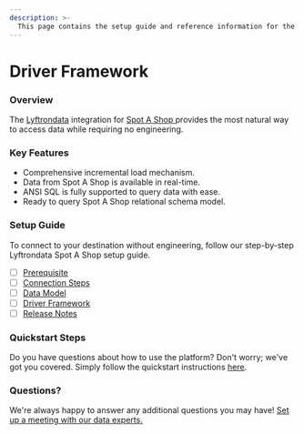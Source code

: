 ```yaml
---
description: >-
  This page contains the setup guide and reference information for the Spot A Shop source connector.
---
```


# Driver Framework

### Overview

The [Lyftrondata](https://www.lyftrondata.com/) integration for [Spot A Shop](https://www.lyftrondata.com/integration/spot-a-shop/)[ ](https://www.lyftrondata.com/integration/spot-a-shop/)provides the most natural way to access data while requiring no engineering.

### Key Features

* Comprehensive incremental load mechanism.
* Data from Spot A Shop is available in real-time.&#x20;
* ANSI SQL is fully supported to query data with ease.
* Ready to query Spot A Shop relational schema model.

### Setup Guide

To connect to your destination without engineering, follow our step-by-step Lyftrondata Spot A Shop setup guide.

* [ ] [Prerequisite](../../marketing-analytics/spot-a-shop/prerequisite.md)
* [ ] [Connection Steps](../../marketing-analytics/spot-a-shop/connection-steps.md)
* [ ] [Data Model](../../marketing-analytics/spot-a-shop/data-model/)
* [ ] [Driver Framework](../../marketing-analytics/spot-a-shop/driver-framework/)
* [ ] [Release Notes](../../marketing-analytics/spot-a-shop/release-notes.md)

### Quickstart Steps

Do you have questions about how to use the platform? Don't worry; we've got you covered. Simply follow the quickstart instructions [here](../../../quickstart-steps.md).

### Questions? <a href="#questions" id="questions"></a>

We're always happy to answer any additional questions you may have! [Set up a meeting with our data experts.](https://www.lyftrondata.com/book-a-meeting/)


